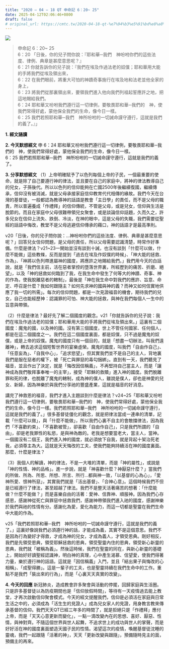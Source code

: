 ```yaml
---
title: "2020 – 04 – 18 QT 申命記 6：20~ 25"
date: 2025-04-12T02:06:46+0800
draft: false
# original_url: https://cmtc.tw/2020-04-18-qt-%e7%94%b3%e5%91%bd%e8%a8%98-6%ef%bc%9a20-25
---
```


![](/images/qt.jpg)
> 申命記 6：20~ 25  
> 6：20 「日後，你的兒子問你說：『耶和華─我們　神吩咐你們的這些法度、律例、典章是甚麼意思呢？』  
> 6：21 你就告訴你的兒子說：『我們在埃及作過法老的奴僕；耶和華用大能的手將我們從埃及領出來，  
> 6：22 在我們眼前，將重大可怕的神蹟奇事施行在埃及地和法老並他全家的身上，  
> 6：23 將我們從那裏領出來，要領我們進入他向我們列祖起誓應許之地，把這地賜給我們。  
> 6：24 耶和華又吩咐我們遵行這一切律例，要敬畏耶和華─我們的　神，使我們常得好處，蒙他保全我們的生命，像今日一樣。  
> 6：25 我們若照耶和華─我們　神所吩咐的一切誡命謹守遵行，這就是我們的義了。』」

**1. 經文誦讀**

**2.  今天默想經文**
申 6：24 耶和華又吩咐我們遵行這一切律例，要敬畏耶和華─我們的　神，使我們常得好處，蒙他保全我們的生命，像今日一樣。  
6：25 我們若照耶和華─我們　神所吩咐的一切誡命謹守遵行，這就是我們的義了。

**3. 分享默想經文**
（1）上帝明確賦予了以色列每個上帝的子民，一個最重要的使命，就是除了自己要遵行神的律法，並且要在自己的家庭中，將神的律法教導自己的兒女，子孫後代。所以以色列的信仰能夠在亡國2500年後繼續復國，繼續傳承，信仰沒有被消滅，就是父母承接家庭信仰教育代代相傳的緣故。我們今天在台灣的基督徒，一般都認為教導神的話語是教會「主日學」的責任，而不是父母的職責，所以普遍養成「作禮拜」的信仰傳統，不管是父母，或是兒女，信仰與生活是脫節的。而且在家庭中父母很難帶領兒女聚會，或是談論信仰話題，久而久之，許多兒女在信仰上流失、跌倒、冷淡，在神的眼中，這是父母的失職，我們需要從聖經的話語中悔改，教堂不是父母逃避信仰傳承的藉口，神的話語才是最高準則。

v20「日後，你的兒子問你說：…神吩咐你們的這些法度、律例、典章是甚麼意思呢？」回答兒女信仰問題，是父母的責任，所以父母需要認識清楚，時常作好準備。什麼是律法？v21\~23一開始並沒有談到十誡，也沒有談到「什麼可以做，什麼不能做」這些教條，反而是提到「過去在埃及作奴僕的時候」、「神大能的拯救、作為」、「神將以色列帶進屬神的國度，將應許之地賜給我們。」我們用今天的白話說，就是「我們信主前，活在惡者掌控的墮落世界裏，所經歷到的痛苦、折磨、絕望」，以及「神的拯救如何臨到了我，在我生命中發生了何等大的神蹟、奇事、神的作為，使我脫離惡者的轄制」，最後是「神在我生命中對我們的應許、旨意、命定、呼召是什麼？我如何跟隨主？如何先求神的國與神的義？而神又如何信實地供應了我一切的所需」。每次的信仰問題，都是一次見證福音的機會，期待我們的兒女，自己也能經歷神：認識罪的可怕、神大能的拯救，與神在我們每個人一生中的旨意與帶領。

（2）什麼是律法？最好先了解二個國度的觀念。v21「你就告訴你的兒子說：我們在埃及作過法老的奴僕；耶和華用大能的手將我們從埃及領出來。」這裏有二個國度：魔鬼的國，以及神的國。沒有第三個國度，世上不管任何國家、任何個人，都是在這二個國度之一。我們在這二個國度裏面，都是奴僕，只不過是魔鬼的奴僕，或是上帝的奴僕。魔鬼的國度只有一個目的，就是「想盡一切辦法，叫我們遠離神」，轉去追求這個短暫世界的宴樂虛榮。魔鬼的國度，叫我們「自由作自己」、「任意妄為」、「自我中心」，「追求慾望」，但其實我們並不是自己的主人，背地裏我們是服在惡者的權下，被「死亡與罪惡的毒勾捆綁」。直到有一天，我們聽見了福音，並且作出了決定，就是「悔改因信稱義」，不再堅持自己當主人，而是「讓神成為我們敬拜事奉唯一的主宰」，接受「耶穌的救贖」進入神的國度。我們脫離罪和死的律，也脫離了魔鬼的轄制，成為神的僕人，雖說是僕人，卻也是神愛的兒女、新婦，因為神樂於與我們分享祂的豐盛產業，這就是福音的好消息。

講完了神救恩的福音，我們才進入主題談到什麼是律法？v24\~25「耶和華又吩咐我們遵行這一切律例，要敬畏耶和華─我們的　神，使我們常得好處，蒙他保全我們的生命，像今日一樣。我們若照耶和華─我們　神所吩咐的一切誡命謹守遵行，這就是我們的義了。」很多基督徒僵化的觀念，就是把律法當成一連串的清單，記載「什麼可以做」，與「什麼不能做」，所以我們心裏不自主的會敵擋律法，因為我們「不喜歡約束」、「不喜歡被管」，卻喜歡「自由作自己」，只是我們所謂的「自由」，卻是老我罪性的私慾，是與神為敵的。老我是想要當老大，當主人，當神。一個國沒有二個王，我們進入神的國度，就必須放下自我，就是背起十架治死老我，必須尊主為大。這就是天天悔改的工夫，使我們能夠持續活在神的國度裏面。那麼，什麼是律法？

（3）我個人的解讀，神的律法，不是一大堆的清單，而是「神的屬性」，或說是「神的性情、神的品格」。進一步說，就是「神喜歡什麼？神厭惡什麼？」當我們的所做、所為、所思、所想、所言、所行…都與神一致，「以基督的心為心」，「愛神所愛、恨神所惡」，其實我們就是「活出基督」、「合神心意」。這個時候我們不但是已經遵行了律法，甚至超越了律法。我們不是整天活著痛苦的想著：「什麼能做？什麼不能做？」而是喜樂自由的活著：愛神、信靠神、順服神。因為我們心存感恩，感謝神從死亡與罪惡中拯救我們，感謝神帶領我們進入祂的國度，感謝神樂於我們與祂的性情有分。感謝化為愛，愛化為能力，而這一切都是聖靈在我們生命中大能的作為。

v25「我們若照耶和華─我們　神所吩咐的一切誡命謹守遵行，這就是我們的義了。」這裏好像說我們必須遵行神的話，才能成為義，其實不是這個意思。我們不是因為行為變好才得救，才成為神的兒女，才成為義人，才領受恩典。剛好相反，我們是先領受恩典，領受耶穌拯救的恩典，領受聖靈內住的恩典，領受新心新靈的恩典，我們就「被稱為義」。然後這時候，我們在聖靈的同在，與新心新靈的基礎上，開始好好讀聖經認識神，明白神的真理，心中產生渴慕、信望愛，使我們得著力量，樂於遵行神的話語。這就是「因信稱義」入門，並且「結出果子與悔改的心相稱」、「成聖得勝」。這是一輩子的工夫，也是聖靈持續在我們生命中的工作。重點不是我們「裝出來的行為」，而是「心裏天天真實的改變」。

**4. 今天的回應**
新冠肺炎，造成教會許多聚會與活動的停擺，回歸家庭與生活圈。只是許多基督徒以為防疫期間也是「信仰放假時間」，等待有一天疫情過去能上教堂，才再次啟動信仰聚會模式。今天的經文提醒我們，信仰是必須活在家庭與日常生活之中的，必須成為「活生生的見證人」成為兒女家人的見證，用身教言教來傳承基督的信仰。我們天天QT已經三年多的時間了，就是拒絕只是「作禮拜」應付上帝，而是「天天心意更新而變化」，一點一滴改變內在的思想、喜好、厭惡、性情，與神對齊。不隨這個世界與世人起舞，不追求世上的成功與世人的掌聲，而是好好活在神的國度裏面塑造天國子民的性情。渴望這次的疫情，喚醒基督徒沈睡的靈魂，我們一起跟隨「活著的神」，天天「更新改變與跟隨」，預備隨時見主的面，預備主的再來。
